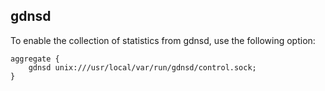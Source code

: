 ## gdnsd

To enable the collection of statistics from gdnsd, use the following option:
```
aggregate {
    gdnsd unix:///usr/local/var/run/gdnsd/control.sock;
}
```
